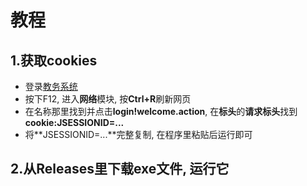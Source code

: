 # 教程
## 1.获取cookies
- 登录[教务系统](https://jxfw.gdut.edu.cn/login!welcome.action)
- 按下F12, 进入**网络**模块, 按**Ctrl+R**刷新网页
- 在名称那里找到并点击**login!welcome.action**, 在**标头**的**请求标头**找到**cookie:JSESSIONID=...**
- 将**JSESSIONID=...**完整复制, 在程序里粘贴后运行即可
## 2.从Releases里下载exe文件, 运行它



